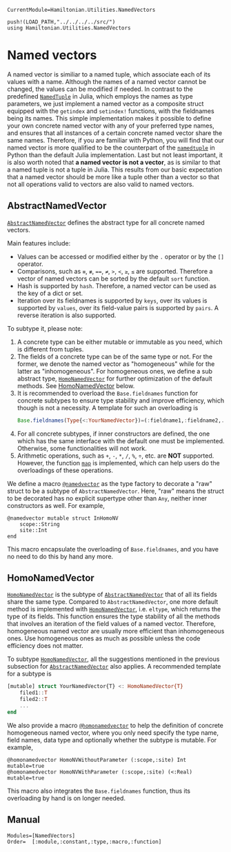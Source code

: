 ```@meta
CurrentModule=Hamiltonian.Utilities.NamedVectors
```

```@setup namedvectors
push!(LOAD_PATH,"../../../../src/")
using Hamiltonian.Utilities.NamedVectors
```

# Named vectors

A named vector is similiar to a named tuple, which associate each of its values with a name. Although the names of a named vector cannot be changed, the values can be modified if needed. In contrast to the predefined [`NamedTuple`](https://docs.julialang.org/en/v1/base/base/#Core.NamedTuple) in Julia, which employs the names as type parameters, we just implement a named vector as a composite struct equipped with the `getindex` and `setindex!` functions, with the fieldnames being its names. This simple implementation makes it possible to define your own concrete named vector with any of your preferred type names, and ensures that all instances of a certain concrete named vector share the same names. Therefore, if you are familiar with Python, you will find that our named vector is more qualified to be the counterpart of the [`namedtuple`](https://docs.python.org/3.7/library/collections.html#collections.namedtuple) in Python than the default Julia implementation. Last but not least important, it is also worth noted that **a named vector is not a vector**, as is similar to that a named tuple is not a tuple in Julia. This results from our basic expectation that a named vector should be more like a tuple other than a vector so that not all operations valid to vectors are also valid to named vectors.

## AbstractNamedVector

[`AbstractNamedVector`](@ref) defines the abstract type for all concrete named vectors.

Main features include:
* Values can be accessed or modified either by the `.` operator or by the `[]` operator.
* Comparisons, such as `≡`, `≢`, `==`, `≠`, `>`, `<`, `≥`, `≤` are supported. Therefore a vector of named vectors can be sorted by the default `sort` function.
* Hash is supported by `hash`. Therefore, a named vector can be used as the key of a dict or set.
* Iteration over its fieldnames is supported by `keys`, over its values is supported by `values`, over its field-value pairs is supported by `pairs`.
  A reverse iteration is also supported.

To subtype it, please note:
1. A concrete type can be either mutable or immutable as you need, which is different from tuples.
2. The fields of a concrete type can be of the same type or not. For the former, we denote the named vector as "homogeneous" while for the latter as "inhomogeneous".
   For homogeneous ones, we define a sub abstract type, [`HomoNamedVector`](@ref) for further optimization of the default methods. See [HomoNamedVector](@ref) below.
3. It is recommended to overload the `Base.fieldnames` function for concrete subtypes to ensure type stability and improve efficiency, which though is not a necessity.
   A template for such an overloading is
   ```julia
   Base.fieldnames(Type{<:YourNamedVector})=(:fieldname1,:fieldname2,...)
   ```
4. For all concrete subtypes, if inner constructors are defined, the one which has the same interface with the default one must be implemented.
   Otherwise, some functionalities will not work.
5. Arithmetic operations, such as `+`, `-`, `*`, `/`, `%`, `÷`, etc. are **NOT** supported.
   However, the function [`map`](@ref) is implemented, which can help users do the overloadings of these operations.

We define a macro [`@namedvector`](@ref) as the type factory to decorate a "raw" struct to be a subtype of `AbstractNamedVector`. Here, "raw" means the struct to be decorated has no explicit supertype other than `Any`, neither inner constructors as well. For example,
```@repl namedvectors
@namedvector mutable struct InHomoNV
    scope::String
    site::Int
end
```
This macro encapsulate the overloading of `Base.fieldnames`, and you have no need to do this by hand any more.

## HomoNamedVector

[`HomoNamedVector`](@ref) is the subtype of [`AbstractNamedVector`](@ref) that of all its fields share the same type. Compared to `AbstractNamedVector`, one more default method is implemented with [`HomoNamedVector`](@ref), i.e. `eltype`, which returns the type of its fields. This function ensures the type stability of all the methods that involves an iteration of the field values of a named vector. Therefore, homogeneous named vector are usually more efficient than inhomogeneous ones. Use homogeneous ones as much as possible unless the code efficiency does not matter.

To subtype [`HomoNamedVector`](@ref), all the suggestions mentioned in the previous subsection for [`AbstractNamedVector`](@ref) also applies. A recommended template for a subtype is
```julia
[mutable] struct YourNamedVector{T} <: HomoNamedVector{T}
    filed1::T
    filed2::T
    ...
end
```
We also provide a macro [`@homonamedvector`](@ref) to help the definition of concrete homogeneous named vector, where you only need specify the type name, field names, data type and optionally whether the subtype is mutable. For example,
```@repl namedvectors
@homonamedvector HomoNVWithoutParameter (:scope,:site) Int mutable=true
@homonamedvector HomoNVWithParameter (:scope,:site) (<:Real) mutable=true
```
This macro also integrates the `Base.fieldnames` function, thus its overloading by hand is on longer needed.

## Manual

```@autodocs
Modules=[NamedVectors]
Order=  [:module,:constant,:type,:macro,:function]
```
